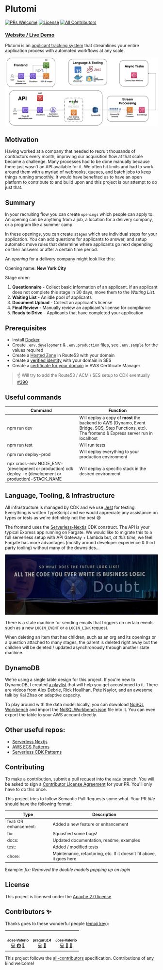 # Plutomi

[![PRs Welcome](https://img.shields.io/badge/PRs-welcome-brightgreen.svg?style=flat-square)](http://makeapullrequest.com)
[![License](https://img.shields.io/github/license/plutomi/plutomi?style=flat-square)](#)
[![All Contributors](https://img.shields.io/badge/all_contributors-3-blue.svg?style=flat-square)](#contributors-)

### [Website / Live Demo](https://plutomi.com)

Plutomi is an [applicant tracking system](https://en.wikipedia.org/wiki/Applicant_tracking_system) that streamlines your entire application process with automated workflows at any scale.

![infra](images/infra.png)

## Motivation

Having worked at a company that needed to recruit thousands of contractors every month, improving our acquisition flow at that scale became a challenge. Many processes had to be done manually because there just wasn't an API available for it. We often hit limits and had to work around them with a myriad of webhooks, queues, and batch jobs to keep things running smoothly. It would have benefited us to have an open platform to contribute to and build upon and this project is our attempt to do just that.

## Summary

In your recruiting flow you can create `openings` which people can apply to. An opening can be anything from a job, a location for a delivery company, or a program like a summer camp.

In these openings, you can create `stages` which are individual steps for your application. You can add questions for applicants to answer, and setup automatic move rules that determine where applicants go next depending on their answers or after a certain time period.

An _opening_ for a delivery company might look like this:

Opening name: **New York City**

Stage order:

1. **Questionnaire** - Collect basic information of an applicant. If an applicant does not complete this stage in 30 days, move them to the _Waiting List_.
2. **Waiting List** - An idle pool of applicants
3. **Document Upload** - Collect an applicant's license
4. **Final Review** - Manually review an applicant's license for compliance
5. **Ready to Drive** - Applicants that have completed your application

## Prerequisites

- Install [Docker](https://docs.docker.com/get-docker/)
- Create `.env.development` & `.env.production` files, see `.env.sample` for the values required
- Create a [Hosted Zone](https://docs.aws.amazon.com/Route53/latest/DeveloperGuide/CreatingHostedZone.html) in Route53 with your domain
- Create a [verified identity](https://docs.aws.amazon.com/ses/latest/DeveloperGuide/verify-domain-procedure.html) with your domain in SES
- Create a [certificate for your domain](https://docs.aws.amazon.com/acm/latest/userguide/gs-acm-request-public.html#request-public-console) in AWS Certificate Manager

> :point_up: Will try to add the Route53 / ACM / SES setup to CDK eventually [#390](https://github.com/plutomi/plutomi/issues/390)

## Useful commands

| Command                                                                                                 | Function                                                                                                                                           |
| ------------------------------------------------------------------------------------------------------- | -------------------------------------------------------------------------------------------------------------------------------------------------- |
| npm run dev                                                                                             | Will deploy a copy of **most** the backend to AWS (Dynamo, Event Bridge, SQS, Step Functions, etc). The frontend & Express server run in localhost |
| npm run test                                                                                            | Will run tests                                                                                                                                     |
| npm run deploy-prod                                                                                     | Will deploy everything to your production environment                                                                                              |
| npx cross-env NODE_ENV=(development or production) cdk deploy -e (development or production)-STACK_NAME | Will deploy a specific stack in the desired environment                                                                                            |

## Language, Tooling, & Infrastructure

All infrastructure is managed by CDK and we use [Jest](https://jestjs.io/) for testing. Everything is written TypeScript and we would appreciate any assistance on types or tests as we're definitely not the best :sweat_smile:

The frontend uses the [Serverless-Nextjs](https://serverless-nextjs.com/docs/cdkconstruct/) CDK construct. The API is your typical Express app running on Fargate. We would like to migrate this to a full serverless setup with API Gateway + Lambda but, _at this time_, we feel Fargate has more advantages (mostly around developer experience & third party tooling) without many of the downsides...

![werner](images/werner.png)

There is a state machine for sending emails that triggers on certain events such as a new `LOGIN_EVENT` or a `LOGIN_LINK` request.

When deleting an item that has children, such as an org and its openings or a question attached to many stages, the parent is deleted right away but the children will be deleted / updated asynchronously through another state machine.

## DynamoDB

We're using a single table design for this project. If you're new to DynamoDB, I created [a playlist](https://youtube.com/playlist?list=PL4wKJluo18Z2Nh1QlU0LXKy6EbPwB17xq) that will help you get accustomed to it. There are videos from Alex Debrie, Rick Houlihan, Pete Naylor, and an awesome talk by Kai Zhao on adaptive capacity.

To play around with the data model locally, you can download [NoSQL Workbench](https://docs.aws.amazon.com/amazondynamodb/latest/developerguide/workbench.settingup.html) and import the [NoSQLWorkbench.json](schema/NoSQLWorkbench.json) file into it. You can even export the table to your AWS account directly.

## Other useful repos:

- [Serverless Nextjs](https://github.com/serverless-nextjs/serverless-next.js)
- [AWS ECS Patterns](https://github.com/aws/aws-cdk/tree/master/packages/%40aws-cdk/aws-ecs-patterns)
- [Serverless CDK Patterns](https://github.com/cdk-patterns/serverless)

## Contributing

To make a contribution, submit a pull request into the `main` branch. You will be asked to sign a [Contributor License Agreement](https://en.wikipedia.org/wiki/Contributor_License_Agreement) for your PR. You'll only have to do this once.

This project tries to follow Semantic Pull Requests some what.
Your PR _title_ should have the following format:

| Type                  | Description                                                          |
| --------------------- | -------------------------------------------------------------------- |
| feat: OR enhancement: | Added a new feature or enhancement                                   |
| fix:                  | Squashed some bugs!                                                  |
| docs:                 | Updated documentation, readme, examples                              |
| test:                 | Added / modified tests                                               |
| chore:                | Maintenance, refactoring, etc. If it doesn't fit above, it goes here |

Example: _fix: Removed the double modals popping up on login_

## License

This project is licensed under the [Apache 2.0 license](LICENSE)

## Contributors ✨

Thanks goes to these wonderful people ([emoji key](https://allcontributors.org/docs/en/emoji-key)):

<!-- ALL-CONTRIBUTORS-LIST:START - Do not remove or modify this section -->
<!-- prettier-ignore-start -->
<!-- markdownlint-disable -->
<table>
  <tr>
    <td align="center"><a href="https://github.com/joswayski"><img src="https://avatars.githubusercontent.com/u/22891173?v=4?s=100" width="100px;" alt=""/><br /><sub><b>Jose Valerio</b></sub></a><br /><a href="https://github.com/plutomi/plutomi/commits?author=joswayski" title="Code">💻</a> <a href="#infra-joswayski" title="Infrastructure (Hosting, Build-Tools, etc)">🚇</a> <a href="#maintenance-joswayski" title="Maintenance">🚧</a></td>
    <td align="center"><a href="https://github.com/praguru14"><img src="https://avatars.githubusercontent.com/u/48213609?v=4?s=100" width="100px;" alt=""/><br /><sub><b>praguru14</b></sub></a><br /><a href="https://github.com/plutomi/plutomi/commits?author=praguru14" title="Code">💻</a> <a href="#maintenance-praguru14" title="Maintenance">🚧</a></td>
    <td align="center"><a href="https://github.com/mazupicua"><img src="https://avatars.githubusercontent.com/u/37680756?v=4?s=100" width="100px;" alt=""/><br /><sub><b>Jose Valerio</b></sub></a><br /><a href="https://github.com/plutomi/plutomi/commits?author=mazupicua" title="Code">💻</a> <a href="#maintenance-mazupicua" title="Maintenance">🚧</a> <a href="https://github.com/plutomi/plutomi/issues?q=author%3Amazupicua" title="Bug reports">🐛</a></td>
  </tr>
</table>

<!-- markdownlint-restore -->
<!-- prettier-ignore-end -->

<!-- ALL-CONTRIBUTORS-LIST:END -->

This project follows the [all-contributors](https://github.com/all-contributors/all-contributors) specification. Contributions of any kind welcome!
